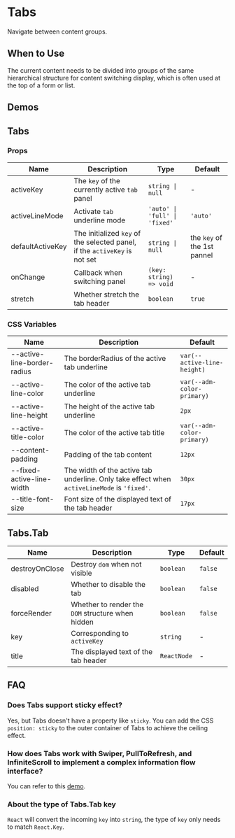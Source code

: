 # Tabs

Navigate between content groups.

## When to Use

The current content needs to be divided into groups of the same hierarchical structure for content switching display, which is often used at the top of a form or list.

## Demos

<code src="./demos/demo1.tsx"></code>

<code src="./demos/demo2.tsx"></code>

<code src="./demos/demo3.tsx"></code>

<code src="./demos/demo4.tsx"></code>

## Tabs

### Props

| Name | Description | Type | Default |
| --- | --- | --- | --- |
| activeKey | The `key` of the currently active `tab` panel | `string \| null` | - |
| activeLineMode | Activate `tab` underline mode | `'auto' \| 'full' \| 'fixed'` | `'auto'` |
| defaultActiveKey | The initialized `key` of the selected panel, if the `activeKey` is not set | `string \| null` | the `key` of the 1st pannel |
| onChange | Callback when switching panel | `(key: string) => void` | - |
| stretch | Whether stretch the tab header | `boolean` | `true` |

### CSS Variables

| Name | Description | Default |
| --- | --- | --- |
| --active-line-border-radius | The borderRadius of the active tab underline | `var(--active-line-height)` |
| --active-line-color | The color of the active tab underline | `var(--adm-color-primary)` |
| --active-line-height | The height of the active tab underline | `2px` |
| --active-title-color | The color of the active tab title | `var(--adm-color-primary)` |
| --content-padding | Padding of the tab content | `12px` |
| --fixed-active-line-width | The width of the active tab underline. Only take effect when `activeLineMode` is `'fixed'`. | `30px` |
| --title-font-size | Font size of the displayed text of the tab header | `17px` |

## Tabs.Tab

| Name | Description | Type | Default |
| --- | --- | --- | --- |
| destroyOnClose | Destroy `dom` when not visible | `boolean` | `false` |
| disabled | Whether to disable the tab | `boolean` | `false` |
| forceRender | Whether to render the `DOM` structure when hidden | `boolean` | `false` |
| key | Corresponding to `activeKey` | `string` | - |
| title | The displayed text of the tab header | `ReactNode` | - |

## FAQ

### Does Tabs support sticky effect?

Yes, but Tabs doesn't have a property like `sticky`. You can add the CSS `position: sticky` to the outer container of Tabs to achieve the ceiling effect.

### How does Tabs work with Swiper, PullToRefresh, and InfiniteScroll to implement a complex information flow interface?

You can refer to this [demo](https://codesandbox.io/s/mystifying-glitter-knpc7u?file=/src/components/getPullToRefreshlData.tsx).

### About the type of Tabs.Tab key

`React` will convert the incoming `key` into `string`, the type of `key` only needs to match `React.Key`.
